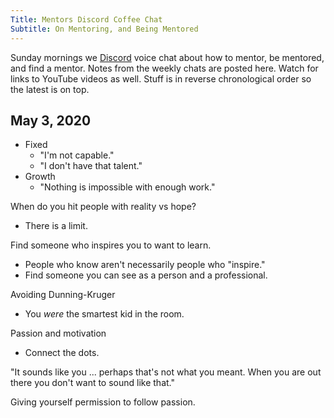 ```yaml
---
Title: Mentors Discord Coffee Chat
Subtitle: On Mentoring, and Being Mentored
---
```


Sunday mornings we [Discord](https://discordapp.com/invite/7s35TRB) voice chat about how to mentor, be mentored, and find a mentor. Notes from the weekly chats are posted here. Watch for links to YouTube videos as well. Stuff is in reverse chronological order so the latest is on top.

## May 3, 2020

* Fixed 
  * "I'm not capable." 
  * "I don't have that talent."
* Growth
  * "Nothing is impossible with enough work."

When do you hit people with reality vs hope?
  * There is a limit.

Find someone who inspires you to want to learn.

  * People who know aren't necessarily people who "inspire."
  * Find someone you can see as a person and a professional.

Avoiding Dunning-Kruger

  * You *were* the smartest kid in the room.

Passion and motivation

  * Connect the dots.

"It sounds like you ... perhaps that's not what you meant. When you are out there you don't want to sound like that."

Giving yourself permission to follow passion.

